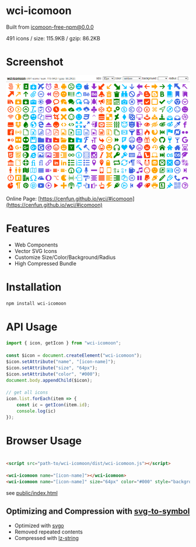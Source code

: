 # wci-icomoon
Built from [icomoon-free-npm@0.0.0](https://github.com/Keyamoon/IcoMoon-Free)  

491 icons / size: 115.9KB / gzip: 86.2KB  



# Screenshot
![screenshot](public/screenshot.png)

Online Page: [https://cenfun.github.io/wci/#icomoon](https://cenfun.github.io/wci/#icomoon)

# Features
* Web Components
* Vector SVG Icons 
* Customize Size/Color/Background/Radius
* High Compressed Bundle
# Installation
```sh
npm install wci-icomoon
```
# API Usage
```js
import { icon, getIcon } from "wci-icomoon";

const $icon = document.createElement("wci-icomoon");
$icon.setAttribute("name", "[icon-name]");
$icon.setAttribute("size", "64px");
$icon.setAttribute("color", "#000");
document.body.appendChild($icon);

// get all icons
icon.list.forEach(item => {
    const ic = getIcon(item.id);
    console.log(ic)
});
```
# Browser Usage
```html

<script src="path-to/wci-icomoon/dist/wci-icomoon.js"></script>

<wci-icomoon name="[icon-name]"></wci-icomoon>
<wci-icomoon name="[icon-name]" size="64px" color="#000" style="background:#f5f5f5;"></wci-icomoon>
```
see [public/index.html](public/index.html)

## Optimizing and Compression with [svg-to-symbol](https://github.com/cenfun/svg-to-symbol)
* Optimized with [svgo](https://github.com/svg/svgo)
* Removed repeated contents
* Compressed with [lz-string](https://github.com/pieroxy/lz-string)